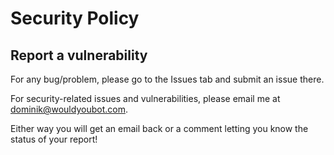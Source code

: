 # Security Policy

## Report a vulnerability

For any bug/problem, please go to the Issues tab and submit an issue there.

For security-related issues and vulnerabilities, please email me at dominik@wouldyoubot.com.

Either way you will get an email back or a comment letting you know the status of your report!

